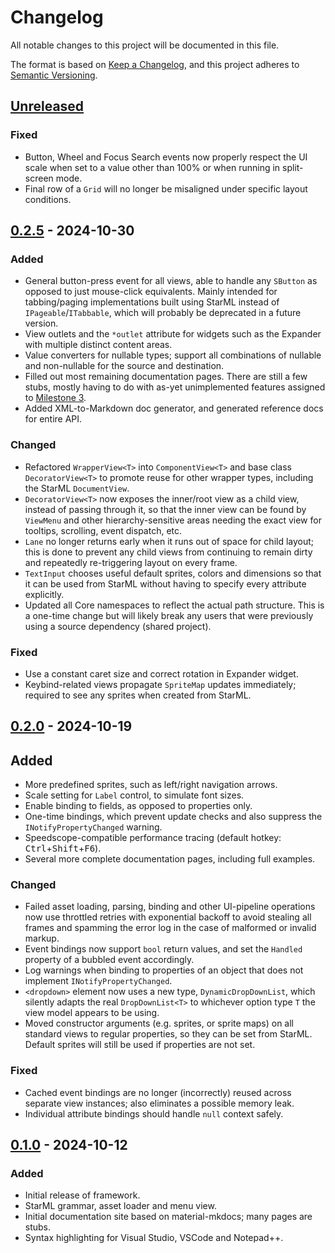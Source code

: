 # Changelog

All notable changes to this project will be documented in this file.

The format is based on [Keep a Changelog](https://keepachangelog.com/en/1.1.0/), and this project adheres to [Semantic Versioning](https://semver.org/spec/v2.0.0.html).

## [Unreleased]

### Fixed

- Button, Wheel and Focus Search events now properly respect the UI scale when set to a value other than 100% or when running in split-screen mode.
- Final row of a `Grid` will no longer be misaligned under specific layout conditions.

## [0.2.5] - 2024-10-30

### Added

- General button-press event for all views, able to handle any `SButton` as opposed to just mouse-click equivalents. Mainly intended for tabbing/paging implementations built using StarML instead of `IPageable`/`ITabbable`, which will probably be deprecated in a future version.
- View outlets and the `*outlet` attribute for widgets such as the Expander with multiple distinct content areas.
- Value converters for nullable types; support all combinations of nullable and non-nullable for the source and destination.
- Filled out most remaining documentation pages. There are still a few stubs, mostly having to do with as-yet unimplemented features assigned to [Milestone 3](https://github.com/focustense/StardewUI/milestone/3).
- Added XML-to-Markdown doc generator, and generated reference docs for entire API.

### Changed

- Refactored `WrapperView<T>` into `ComponentView<T>` and base class `DecoratorView<T>` to promote reuse for other wrapper types, including the StarML `DocumentView`.
- `DecoratorView<T>` now exposes the inner/root view as a child view, instead of passing through it, so that the inner view can be found by `ViewMenu` and other hierarchy-sensitive areas needing the exact view for tooltips, scrolling, event dispatch, etc.
- `Lane` no longer returns early when it runs out of space for child layout; this is done to prevent any child views from continuing to remain dirty and repeatedly re-triggering layout on every frame.
- `TextInput` chooses useful default sprites, colors and dimensions so that it can be used from StarML without having to specify every attribute explicitly.
- Updated all Core namespaces to reflect the actual path structure. This is a one-time change but will likely break any users that were previously using a source dependency (shared project).

### Fixed

- Use a constant caret size and correct rotation in Expander widget.
- Keybind-related views propagate `SpriteMap` updates immediately; required to see any sprites when created from StarML.

## [0.2.0] - 2024-10-19

## Added

- More predefined sprites, such as left/right navigation arrows.
- Scale setting for `Label` control, to simulate font sizes.
- Enable binding to fields, as opposed to properties only.
- One-time bindings, which prevent update checks and also suppress the `INotifyPropertyChanged` warning.
- Speedscope-compatible performance tracing (default hotkey: <kbd>Ctrl</kbd>+<kbd>Shift</kbd>+<kbd>F6</kbd>).
- Several more complete documentation pages, including full examples.

### Changed

- Failed asset loading, parsing, binding and other UI-pipeline operations now use throttled retries with exponential backoff to avoid stealing all frames and spamming the error log in the case of malformed or invalid markup.
- Event bindings now support `bool` return values, and set the `Handled` property of a bubbled event accordingly.
- Log warnings when binding to properties of an object that does not implement `INotifyPropertyChanged`.
- `<dropdown>` element now uses a new type, `DynamicDropDownList`, which silently adapts the real `DropDownList<T>` to whichever option type `T` the view model appears to be using.
- Moved constructor arguments (e.g. sprites, or sprite maps) on all standard views to regular properties, so they can be set from StarML. Default sprites will still be used if properties are not set.

### Fixed

- Cached event bindings are no longer (incorrectly) reused across separate view instances; also eliminates a possible memory leak.
- Individual attribute bindings should handle `null` context safely.

## [0.1.0] - 2024-10-12

### Added

- Initial release of framework.
- StarML grammar, asset loader and menu view.
- Initial documentation site based on material-mkdocs; many pages are stubs.
- Syntax highlighting for Visual Studio, VSCode and Notepad++.

[Unreleased]: https://github.com/focustense/StardewUI/compare/v0.2.5...HEAD
[0.2.5]: https://github.com/focustense/StardewUI/compare/v0.2.0...v0.2.5
[0.2.0]: https://github.com/focustense/StardewUI/compare/v0.1.0...v0.2.0
[0.1.0]: https://github.com/focustense/StardewUI/tree/v0.1.0
